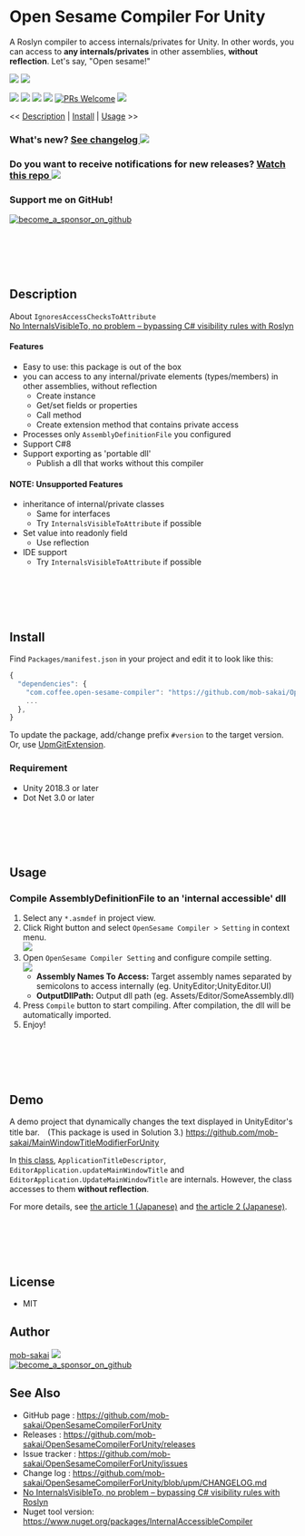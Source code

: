 Open Sesame Compiler For Unity
===

A Roslyn compiler to access internals/privates for Unity.
In other words, you can access to **any internals/privates** in other assemblies, **without reflection**.
Let's say, "Open sesame!"

![](https://user-images.githubusercontent.com/12690315/70728190-4b81c980-1d44-11ea-856c-b05332d88ca0.png)
![](https://user-images.githubusercontent.com/12690315/70616819-a804bc00-1c52-11ea-8ea3-e24f94f6467d.gif)

[![](https://img.shields.io/github/release/mob-sakai/OpenSesameCompilerForUnity.svg?label=latest%20version)](https://github.com/mob-sakai/OpenSesameCompilerForUnity/releases)
[![](https://img.shields.io/github/release-date/mob-sakai/OpenSesameCompilerForUnity.svg)](https://github.com/mob-sakai/OpenSesameCompilerForUnity/releases)
![](https://img.shields.io/badge/unity-2018.3%20or%20later-green.svg)
[![](https://img.shields.io/github/license/mob-sakai/OpenSesameCompilerForUnity.svg)](https://github.com/mob-sakai/OpenSesameCompilerForUnity/blob/upm/LICENSE.txt)
[![PRs Welcome](https://img.shields.io/badge/PRs-welcome-orange.svg)](http://makeapullrequest.com)
[![](https://img.shields.io/twitter/follow/mob_sakai.svg?label=Follow&style=social)](https://twitter.com/intent/follow?screen_name=mob_sakai)

<< [Description](#description) | [Install](#install) | [Usage](#usage) >>

### What's new? [See changelog ![](https://img.shields.io/github/release-date/mob-sakai/OpenSesameCompilerForUnity.svg?label=last%20updated)](https://github.com/mob-sakai/OpenSesameCompilerForUnity/blob/upm/CHANGELOG.md)
### Do you want to receive notifications for new releases? [Watch this repo ![](https://img.shields.io/github/watchers/mob-sakai/OpenSesameCompilerForUnity.svg?style=social&label=Watch)](https://github.com/mob-sakai/OpenSesameCompilerForUnity/subscription)
### Support me on GitHub!  
[![become_a_sponsor_on_github](https://user-images.githubusercontent.com/12690315/66942881-03686280-f085-11e9-9586-fc0b6011029f.png)](https://github.com/users/mob-sakai/sponsorship)


<br><br><br><br>
## Description

About `IgnoresAccessChecksToAttribute`  
[No InternalsVisibleTo, no problem – bypassing C# visibility rules with Roslyn](https://www.strathweb.com/2018/10/no-internalvisibleto-no-problem-bypassing-c-visibility-rules-with-roslyn/)


#### Features

* Easy to use: this package is out of the box
* you can access to any internal/private elements (types/members) in other assemblies, without reflection
  * Create instance
  * Get/set fields or properties
  * Call method
  * Create extension method that contains private access
* Processes only `AssemblyDefinitionFile` you configured
* Support C#8
* Support exporting as 'portable dll'
  * Publish a dll that works without this compiler

#### NOTE: Unsupported Features

* inheritance of internal/private classes
  * Same for interfaces
  * Try `InternalsVisibleToAttribute` if possible
* Set value into readonly field
  * Use reflection
* IDE support
  * Try `InternalsVisibleToAttribute` if possible


<br><br><br><br>
## Install

Find `Packages/manifest.json` in your project and edit it to look like this:
```js
{
  "dependencies": {
    "com.coffee.open-sesame-compiler": "https://github.com/mob-sakai/OpenSesameCompilerForUnity.git",
    ...
  },
}
```

To update the package, add/change prefix `#version` to the target version.  
Or, use [UpmGitExtension](https://github.com/mob-sakai/UpmGitExtension).


### Requirement

* Unity 2018.3 or later
* Dot Net 3.0 or later



<br><br><br><br>
## Usage

### Compile AssemblyDefinitionFile to an 'internal accessible' dll

1. Select any `*.asmdef` in project view.
2. Click Right button and select `OpenSesame Compiler > Setting` in context menu.  
![](https://user-images.githubusercontent.com/12690315/70728182-49b80600-1d44-11ea-9ef7-9f2709702b81.png)
3. Open `OpenSesame Compiler Setting` and configure compile setting.  
![](https://user-images.githubusercontent.com/12690315/70728190-4b81c980-1d44-11ea-856c-b05332d88ca0.png)
   * **Assembly Names To Access:** Target assembly names separated by semicolons to access internally (eg. UnityEditor;UnityEditor.UI) 
   * **OutputDllPath:** Output dll path (eg. Assets/Editor/SomeAssembly.dll)  
4. Press `Compile` button to start compiling. After compilation, the dll will be automatically imported.
5. Enjoy!



<br><br><br><br>
## Demo

A demo project that dynamically changes the text displayed in UnityEditor's title bar.　(This package is used in Solution 3.)
https://github.com/mob-sakai/MainWindowTitleModifierForUnity

In [this class](https://github.com/mob-sakai/MainWindowTitleModifierForUnity/blob/master/Assets/Editor/Solution3.IgnoresAccessChecksToAttribute/Solution3.IgnoresAccessChecksToAttribute.cs), `ApplicationTitleDescriptor`, `EditorApplication.updateMainWindowTitle` and `EditorApplication.UpdateMainWindowTitle` are internals.
However, the class accesses to them **without reflection**.

For more details, see [the article 1 (Japanese)](https://qiita.com/mob-sakai/items/f3bbc0c45abc31ea7ac0) and [the article 2 (Japanese)](https://qiita.com/mob-sakai/items/a24780d68a6133be338f).



<br><br><br><br>
## License

* MIT



## Author

[mob-sakai](https://github.com/mob-sakai)
[![](https://img.shields.io/twitter/follow/mob_sakai.svg?label=Follow&style=social)](https://twitter.com/intent/follow?screen_name=mob_sakai)  
[![become_a_sponsor_on_github](https://user-images.githubusercontent.com/12690315/66942881-03686280-f085-11e9-9586-fc0b6011029f.png)](https://github.com/users/mob-sakai/sponsorship)



## See Also

* GitHub page : https://github.com/mob-sakai/OpenSesameCompilerForUnity
* Releases : https://github.com/mob-sakai/OpenSesameCompilerForUnity/releases
* Issue tracker : https://github.com/mob-sakai/OpenSesameCompilerForUnity/issues
* Change log : https://github.com/mob-sakai/OpenSesameCompilerForUnity/blob/upm/CHANGELOG.md
* [No InternalsVisibleTo, no problem – bypassing C# visibility rules with Roslyn](https://www.strathweb.com/2018/10/no-internalvisibleto-no-problem-bypassing-c-visibility-rules-with-roslyn/)
* Nuget tool version: https://www.nuget.org/packages/InternalAccessibleCompiler